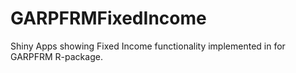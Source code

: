GARPFRMFixedIncome
==================

Shiny Apps showing Fixed Income functionality implemented in for GARPFRM R-package.

